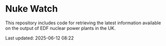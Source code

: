 # Nuke Watch

This repository includes code for retrieving the latest information available on the output of EDF nuclear power plants in the UK.

Last updated: 2025-06-12 08:22